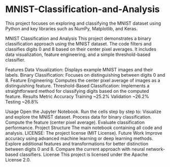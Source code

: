 # MNIST-Classification-and-Analysis
This project focuses on exploring and classifying the MNIST dataset using Python and key libraries such as NumPy, Matplotlib, and Keras.

MNIST Classification and Analysis
This project demonstrates a binary classification approach using the MNIST dataset. The code filters and classifies digits 0 and 8 based on their center pixel averages. It includes data visualization, feature engineering, and a simple threshold-based classifier.

Features
Data Visualization: Displays example MNIST images and their labels.
Binary Classification: Focuses on distinguishing between digits 0 and 8.
Feature Engineering: Computes the center pixel average of images as a distinguishing feature.
Threshold-Based Classification: Implements a straightforward method for classifying digits based on the computed feature.
Results
Metric	Accuracy
Training	~25.2%
Validation	~26.2%
Testing	~26.8%

Usage
Open the Jupyter Notebook.
Run the cells step by step to:
Visualize and explore the MNIST dataset.
Process data for binary classification.
Compute the feature (center pixel average).
Evaluate classification performance.
Project Structure
The main notebook containing all code and analysis.
LICENSE: The project license (MIT License).
Future Work
Improve accuracy using advanced machine learning or deep learning methods.
Explore additional features and transformations for better distinction between digits 0 and 8.
Compare the current approach with neural network-based classifiers.
License
This project is licensed under the Apache License 2.0.
